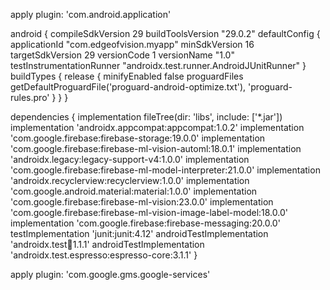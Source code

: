 apply plugin: 'com.android.application'

android {
    compileSdkVersion 29
    buildToolsVersion "29.0.2"
    defaultConfig {
        applicationId "com.edgeofvision.myapp"
        minSdkVersion 16
        targetSdkVersion 29
        versionCode 1
        versionName "1.0"
        testInstrumentationRunner "androidx.test.runner.AndroidJUnitRunner"
    }
    buildTypes {
        release {
            minifyEnabled false
            proguardFiles getDefaultProguardFile('proguard-android-optimize.txt'), 'proguard-rules.pro'
        }
    }
}

dependencies {
    implementation fileTree(dir: 'libs', include: ['*.jar'])
    implementation 'androidx.appcompat:appcompat:1.0.2'
    implementation 'com.google.firebase:firebase-storage:19.0.0'
    implementation 'com.google.firebase:firebase-ml-vision-automl:18.0.1'
    implementation 'androidx.legacy:legacy-support-v4:1.0.0'
    implementation 'com.google.firebase:firebase-ml-model-interpreter:21.0.0'
    implementation 'androidx.recyclerview:recyclerview:1.0.0'
    implementation 'com.google.android.material:material:1.0.0'
    implementation 'com.google.firebase:firebase-ml-vision:23.0.0'
    implementation 'com.google.firebase:firebase-ml-vision-image-label-model:18.0.0'
    implementation 'com.google.firebase:firebase-messaging:20.0.0'
    testImplementation 'junit:junit:4.12'
    androidTestImplementation 'androidx.test:runner:1.1.1'
    androidTestImplementation 'androidx.test.espresso:espresso-core:3.1.1'
}

apply plugin: 'com.google.gms.google-services'